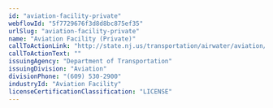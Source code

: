 ```yaml
---
id: "aviation-facility-private"
webflowId: "5f7729676f3d8d8bc875ef35"
urlSlug: "aviation-facility-private"
name: "Aviation Facility (Private)"
callToActionLink: "http://state.nj.us/transportation/airwater/aviation/"
callToActionText: ""
issuingAgency: "Department of Transportation"
issuingDivision: "Aviation"
divisionPhone: "(609) 530-2900"
industryId: "Aviation Facility"
licenseCertificationClassification: "LICENSE"
---
```

